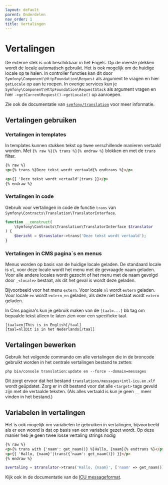 ```yaml
---
layout: default
parent: Onderdelen
nav_order: 1
title: Vertalingen
---
```


# Vertalingen

De externe stek is ook beschikbaar in het Engels. Op de meeste plekken wordt de locale automatisch gebruikt. Het is ook mogelijk om de huidige locale op te halen. In controller functies kan dit door `Symfony\Component\HttpFoundation\Request` als argument te vragen en hier `getLocale` op aan te roepen. In overige services kun je `Symfony\Component\HttpFoundation\RequestStack` als argument vragen en hier `->getCurrentRequest()->getLocale()` op aanroepen.

Zie ook de documentatie van [`symfony/translation`](https://symfony.com/doc/current/translation.html) voor meer informatie.

## Vertalingen gebruiken

### Vertalingen in templates

In templates kunnen stukken tekst op twee verschillende manieren vertaald worden. Met `{% raw %}{% trans %}{% endraw %}` blokken en met de `trans` filter.

```html
{% raw %}
<p>{% trans %}Deze tekst wordt vertaald{% endtrans %}</p>

<p>{{ 'Deze tekst wordt vertaald'|trans }}</p>
{% endraw %}
```

### Vertalingen in code

Gebruik voor vertalingen in code de functie `trans` van `Symfony\Contracts\Translation\TranslatorInterface`.

```php
function __construct(
	\Symfony\Contracts\Translation\TranslatorInterface $translator
) {
	$bericht = $translator->trans('Deze tekst wordt vertaald');
}
```

### Vertalingen in CMS pagina`s en menus

Menus worden op basis van de huidige locale geladen. De standaard locale is `nl`, voor deze locale wordt het menu met de gevraagde naam geladen. Voor alle andere locales wordt gezocht of het menu met de naam gevolgd door `_<locale>` bestaat, als dit het geval is wordt deze geladen.

Bijvoorbeeld voor het menu `extern`. Voor locale `nl` wordt `extern` geladen. Voor locale `en` wordt `extern_en` geladen, als deze niet bestaat wordt `extern` geladen.

In Cms pagina's kun je gebruik maken van de `[taal=...]` bb tag om bepaalde tekst alleen te laten zien voor een specifieke taal.

```
[taal=en]This is in English[/taal]
[taal=nl]Dit is in het Nederlands[/taal]
```

## Vertalingen bewerken

Gebruik het volgende commando om alle vertalingen die in de broncode gebruikt worden in het centrale vertalingen bestand te zetten:

```shell
php bin/console translation:update en --force --domain=messages
```

Dit zorgt ervoor dat het bestand `translations/messages+intl-icu.en.xlf` wordt geüpdatet. Zorg er in dit bestand voor dat alle `<target>` tags gevuld zijn met de vertaalde teksten. (Als alles vertaald is kun je geen `__` meer vinden in het bestand.)

## Variabelen in vertalingen

Het is ook mogelijk om variabelen te gebruiken in vertalingen, bijvoorbeeld als er een woord is dat op basis van een variabele gezet wordt. Op deze manier heb je geen twee losse vertaling strings nodig

```html
{% raw %}
<p>{% trans with {'naam': get_naam()} %}Hallo, {naam}{% endtrans %}</p>
<p>{{ 'Hallo, {naam}'|trans({'naam': get_naam()}) }}</p>
{% endraw %}
```

```php
$vertaling = $translator->trans('Hallo, {naam}', ['naam' => get_naam()]);
```

Kijk ook in de documentatie van de [ICU messageformat](https://symfony.com/doc/current/translation/message_format.html).
